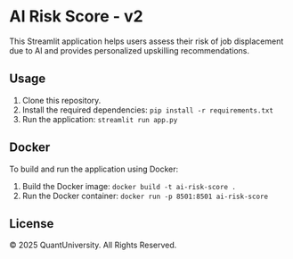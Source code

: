 
# AI Risk Score - v2

This Streamlit application helps users assess their risk of job displacement due to AI and provides personalized upskilling recommendations.

## Usage

1.  Clone this repository.
2.  Install the required dependencies: `pip install -r requirements.txt`
3.  Run the application: `streamlit run app.py`

## Docker

To build and run the application using Docker:

1.  Build the Docker image: `docker build -t ai-risk-score .`
2.  Run the Docker container: `docker run -p 8501:8501 ai-risk-score`

## License

© 2025 QuantUniversity. All Rights Reserved.
